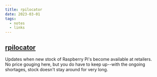 ```yaml
---
title: rpilocator
date: 2023-03-01
tags:
  - notes
  - links
---
```


## [rpilocator](https://rpilocator.com/)
Updates when new stock of Raspberry Pi's become available at retailers. No price gouging here, but you do have to keep up--with the ongoing shortages, stock doesn't stay around for very long.

